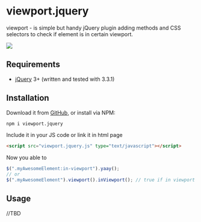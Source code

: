 # viewport.jquery
viewport - is simple but handy jQuery plugin adding methods and CSS selectors to check if element is in certain viewport.

<img src="http://habrastorage.org/files/021/625/7eb/0216257ebf684f2f8d7ada92cda6c3c3.jpg"/>

## Requirements
* [jQuery](https://jquery.com) 3+ (written and tested with 3.3.1)

## Installation
Download it from <a href="https://github.com/xobotyi/viewport.jquery/releases/latest">GitHub</a>, or install via NPM:
```bash
npm i viewport.jquery
```

Include it in your JS code or link it in html page
```html
<script src="viewport.jquery.js" type="text/javascript"></script>
```

Now you able to
```javascript
$(".myAwesomeElement:in-viewport").yaay();
// or
$(".myAwesomeElement").viewport().inViewport(); // true if in viewport
```

## Usage
//TBD